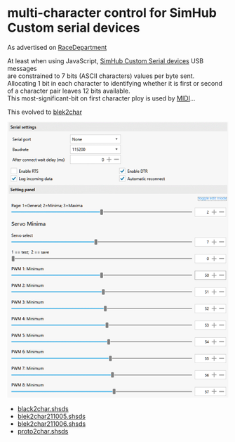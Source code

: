 ---
---
# multi-character control for SimHub Custom serial devices
 As advertised on [RaceDepartment](https://www.racedepartment.com/threads/multi-character-control-for-simhub-custom-serial-devices.208661/)  

At least when using JavaScript, [SimHub Custom Serial devices](https://github.com/SHWotever/SimHub/wiki/Custom-serial-devices) USB messages  
are constrained to 7 bits (ASCII characters) values per byte sent.  
Allocating 1 bit in each character to identifying
whether it is first or second of a character pair leaves 12 bits available.  
This most-significant-bit on first character ploy is used by [MIDI](https://blekenbleu.github.io/MIDI/)...

This evolved to [blek2char](../blek2char/)

![](blek2char.gif)
  

- [black2char.shsds](https://github.com/blekenbleu/SimHub-Profiles/blob/main/black2char.shsds)  
- [blek2char211005.shsds](https://github.com/blekenbleu/SimHub-Profiles/blob/main/blek2char211005.shsds)  
- [blek2char211006.shsds](https://github.com/blekenbleu/SimHub-Profiles/blob/main/blek2char211006.shsds)  
- [proto2char.shsds](https://github.com/blekenbleu/SimHub-Profiles/blob/main/proto2char.shsds)  
